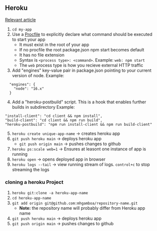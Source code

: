 ## Heroku

[Relevant article](https://devcenter.heroku.com/articles/getting-started-with-nodejs)

1. `cd my-app`
2. Use a [Procfile](https://devcenter.heroku.com/articles/procfile) to explicitly declare what command should be executed to start your app
   - It must exist in the root of your app
   - If no procfile the root package.json npm start becomes default
   - It has no file extension
   - Syntax is `<process type>: <command>`. Example: `web: npm start`
   - The `web` process type is how you recieve external HTTP traffic
3. Add "engines" key-value pair in package.json pointing to your current version of node. Example:

```
  "engines": {
    "node": "16.x"
  }
```

4. Add a "heroku-postbuild" script. This is a hook that enables further builds in subdirectory Example:

```
"install-client": "cd client && npm install",
"build-client": "cd client && npm run build",
"heroku-postbuild": "npm run install-client && npm run build-client"
```

5. `heroku create unique-app-name` -> creates heroku app
6. `git push heroku main` -> deploys heroku app
   - `git push origin main` -> pushes changes to github
7. `heroku ps:scale web=1` -> Ensures at leasont one instance of app is running
8. `heroku open` -> opens deployed app in browser
9. `heroku logs --tail` -> view running stream of logs. `control+c` to stop streaming the logs

### cloning a heroku Project

1. `heroku git:clone -a heroku-app-name`
2. `cd heroku-app-name`
3. `git add origin git@github.com:mhgamboa/repository-name.git`
   - **Note:** the repository name will probably differ from Heroku app name
4. `git push heroku main` -> deploys heroku app
5. `git push origin main` -> pushes changes to github
